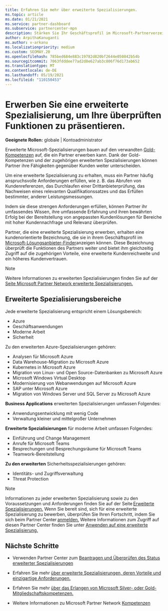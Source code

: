```yaml
---
title: Erfahren Sie mehr über erweiterte Spezialisierungen.
ms.topic: article
ms.date: 01/21/2021
ms.service: partner-dashboard
ms.subservice: partnercenter-mpn
description: Stärken Sie Ihr Geschäftsprofil im Microsoft-Partnerverzeichnis. Erfahren Sie mehr über die erweiterten Spezialisierungen, die Sie zusammen mit Ihren vorhandenen Gold- und Silver-Kompetenzen erreichen können.
author: ArpithaKanuganti
ms.author: v-arkanu
ms.localizationpriority: medium
ms.custom: SEOMAY.20
ms.openlocfilehash: 785bed684e883c19782d820bf2644e050842b54b
ms.sourcegitcommit: 7063fdddee77ad2d8e627ab3c806f76d173ab652
ms.translationtype: MT
ms.contentlocale: de-DE
ms.lasthandoff: 05/19/2021
ms.locfileid: "110150453"
---
```

# <a name="earn-an-advanced-specialization-to-showcase-your-validated-capabilities"></a>Erwerben Sie eine erweiterte Spezialisierung, um Ihre überprüften Funktionen zu präsentieren.

**Geeignete Rollen:** globale | Kontoadministrator

Erweiterte Microsoft-Spezialisierungen bauen auf den verwandten [Gold-Kompetenzen](learn-about-competencies.md) auf, die ein Partner erwerben kann. Dank der Gold-Kompetenzen und der zugehörigen erweiterten Spezialisierungen können Partner ihre Fähigkeiten gegenüber Kunden weiter unterscheiden.

Um eine erweiterte Spezialisierung zu erhalten, muss ein Partner häufig anspruchsvolle Anforderungen erfüllen, wie z. B. das Abrufen von Kundenreferenzen, das Durchlaufen einer Drittanbieterprüfung, das Nachweisen eines relevanten Qualifikationssatzes und das Erfüllen bestimmter, anderer Leistungsmessungen.

Indem sie diese strengen Anforderungen erfüllen, können Partner ihr umfassendes Wissen, ihre umfassende Erfahrung und ihren bewährten Erfolg bei der Bereitstellung von angepassten Kundenlösungen für Bereiche mit hoher Kundennachfrage und Relevanz überprüfen.

Partner, die eine erweiterte Spezialisierung erwerben, erhalten eine kundenorientierte Bezeichnung, die sie in ihrem Geschäftsprofil im [Microsoft-Lösungsanbieter-Finder](https://www.microsoft.com/solution-providers/home)anzeigen können. Diese Bezeichnung überprüft die Funktionen des Partners weiter und bietet ihm gleichzeitig Zugriff auf die zugehörigen Vorteile, eine erweiterte Kundenreichweite und ein höheres Kundenvertrauen.

> [!NOTE]
> Weitere Informationen zu erweiterten Spezialisierungen finden Sie auf der [Seite Microsoft Partner Network erweiterte Spezialisierungen.](https://partner.microsoft.com/membership/advanced-specialization)

## <a name="advanced-specialization-areas"></a>Erweiterte Spezialisierungsbereiche

Jede erweiterte Spezialisierung entspricht einem Lösungsbereich:

- Azure
- Geschäftsanwendungen
- Moderne Arbeit
- Sicherheit

 Zu den erweiterten Azure-Spezialisierungen gehören:

- Analysen für Microsoft Azure
- Data Warehouse-Migration zu Microsoft Azure
- Kubernetes in Microsoft Azure
- Migration von Linux- und Open Source-Datenbanken zu Microsoft Azure
- Microsoft Windows Virtual Desktop
- Modernisierung von Webanwendungen auf Microsoft Azure
- SAP unter Microsoft Azure
- Migration von Windows Server und SQL Server zu Microsoft Azure

**Business Applications** erweiterten Spezialisierungen umfassen Folgendes:

- Anwendungsentwicklung mit wenig Code
- Verwaltung kleiner und mittelgroßer Unternehmen

**Erweiterte Spezialisierungen** für moderne Arbeit umfassen Folgendes:

- Einführung und Change Management
- Anrufe für Microsoft Teams
- Besprechungen und Besprechungsräume für Microsoft Teams
- Teamwork-Bereitstellung

**Zu den erweiterten** Sicherheitsspezialisierungen gehören:

- Identitäts- und Zugriffsverwaltung
- Threat Protection

> [!NOTE]
> Informationen zu jeder erweiterten Spezialisierung sowie zu den Voraussetzungen und Anforderungen finden Sie auf der Seite [Erweiterte Spezialisierungen.](https://partner.microsoft.com/membership/advanced-specialization) Wenn Sie bereit sind, sich für eine erweiterte Spezialisierung zu bewerben, überprüfen Sie Ihren Fortschritt, indem Sie sich beim Partner Center [anmelden.](https://partner.microsoft.com/dashboard) Weitere Informationen zum Zugriff auf diesen Partner Center finden Sie unter [Anwenden auf eine erweiterte Spezialisierung.](advanced-specializations-apply.md)

## <a name="next-steps"></a>Nächste Schritte

- Verwenden Partner Center zum [Beantragen und Überprüfen des Status erweiterter Spezialisierungen](advanced-specializations-apply.md)

- Erfahren Sie mehr [über erweiterte Spezialisierungen, deren Vorteile und einzigartige Anforderungen.](https://partner.microsoft.com/membership/advanced-specialization)

- Erfahren Sie mehr [über das Erlangen von Microsoft Silver- oder Gold-Mitgliedschaftskompetenzen.](learn-about-competencies.md)

- Weitere Informationen zu Microsoft Partner Network [Kompetenzen](https://partner.microsoft.com/membership/competencies)